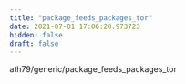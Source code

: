 ```yaml
---
title: "package_feeds_packages_tor"
date: 2021-07-01 17:06:20.973723
hidden: false
draft: false
---
```


ath79/generic/package_feeds_packages_tor

